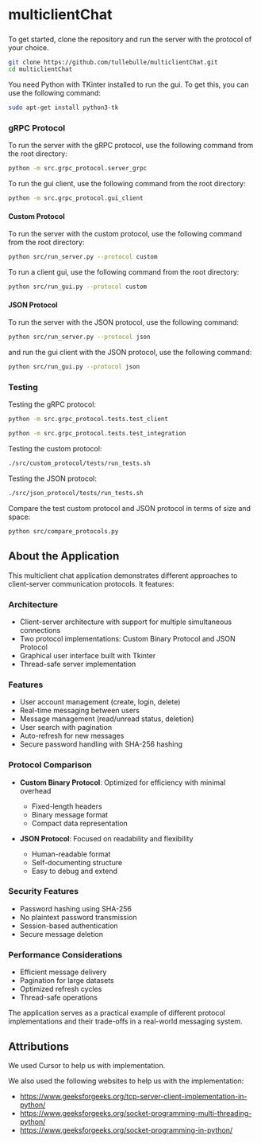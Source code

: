 # multiclientChat


#####
To get started, clone the repository and run the server with the protocol of your choice.

```bash
git clone https://github.com/tullebulle/multiclientChat.git
cd multiclientChat
```

You need Python with TKinter installed to run the gui. To get this, you can use the following command:

```bash
sudo apt-get install python3-tk
```


### gRPC Protocol

To run the server with the gRPC protocol, use the following command from the root directory:

```bash
python -m src.grpc_protocol.server_grpc
```

To run the gui client, use the following command from the root directory:

```bash 
python -m src.grpc_protocol.gui_client
```



#### Custom Protocol
To run the server with the custom protocol, use the following command from the root directory:

```bash
python src/run_server.py --protocol custom
```

To run a client gui, use the following command from the root directory:
```bash
python src/run_gui.py --protocol custom
```


#### JSON Protocol

To run the server with the JSON protocol, use the following command:

```bash
python src/run_server.py --protocol json
```
and run the gui client with the JSON protocol, use the following command:
```bash
python src/run_gui.py --protocol json
```




### Testing
Testing the gRPC protocol:
```bash
python -m src.grpc_protocol.tests.test_client
```
```bash
python -m src.grpc_protocol.tests.test_integration
```


Testing the custom protocol:
```bash
./src/custom_protocol/tests/run_tests.sh
```

Testing the JSON protocol:
```bash
./src/json_protocol/tests/run_tests.sh
```

Compare the test custom protocol and JSON protocol in terms of size and space:
```bash
python src/compare_protocols.py
```


## About the Application

This multiclient chat application demonstrates different approaches to client-server communication protocols. It features:

### Architecture
- Client-server architecture with support for multiple simultaneous connections
- Two protocol implementations: Custom Binary Protocol and JSON Protocol
- Graphical user interface built with Tkinter
- Thread-safe server implementation

### Features
- User account management (create, login, delete)
- Real-time messaging between users
- Message management (read/unread status, deletion)
- User search with pagination
- Auto-refresh for new messages
- Secure password handling with SHA-256 hashing

### Protocol Comparison
- **Custom Binary Protocol**: Optimized for efficiency with minimal overhead
  - Fixed-length headers
  - Binary message format
  - Compact data representation
  
- **JSON Protocol**: Focused on readability and flexibility
  - Human-readable format
  - Self-documenting structure
  - Easy to debug and extend

### Security Features
- Password hashing using SHA-256
- No plaintext password transmission
- Session-based authentication
- Secure message deletion

### Performance Considerations
- Efficient message delivery
- Pagination for large datasets
- Optimized refresh cycles
- Thread-safe operations

The application serves as a practical example of different protocol implementations and their trade-offs in a real-world messaging system.


## Attributions

We used Cursor to help us with implementation.

We also used the following websites to help us with the implementation:
- https://www.geeksforgeeks.org/tcp-server-client-implementation-in-python/
- https://www.geeksforgeeks.org/socket-programming-multi-threading-python/
- https://www.geeksforgeeks.org/socket-programming-in-python/
